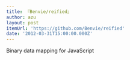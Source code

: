 ```yaml
---
title: 『Benvie/reified』
author: azu
layout: post
itemUrl: 'https://github.com/Benvie/reified'
date: '2012-03-31T15:00:00.000Z'
---
```

Binary data mapping for JavaScript
